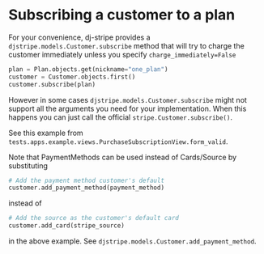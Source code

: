 # Subscribing a customer to a plan

For your convenience, dj-stripe provides a
`djstripe.models.Customer.subscribe` method that will try to charge the
customer immediately unless you specify `charge_immediately=False`

```py
plan = Plan.objects.get(nickname="one_plan")
customer = Customer.objects.first()
customer.subscribe(plan)
```

However in some cases `djstripe.models.Customer.subscribe` might not
support all the arguments you need for your implementation. When this
happens you can just call the official `stripe.Customer.subscribe()`.

See this example from
`tests.apps.example.views.PurchaseSubscriptionView.form_valid`.

Note that PaymentMethods can be used instead of Cards/Source by
substituting

```py
# Add the payment method customer's default
customer.add_payment_method(payment_method)
```

instead of

```py
# Add the source as the customer's default card
customer.add_card(stripe_source)
```

in the above example. See `djstripe.models.Customer.add_payment_method`.
